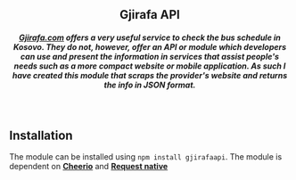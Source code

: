 # <h2 align="center">Gjirafa API</h2>


<h5 align="center"><a href="gjirafa.com">Gjirafa.com</a> offers a very useful service to check the bus schedule in Kosovo. They do not, however, offer an API or module which developers can use and present the information in services that assist people's needs such as a more compact website or mobile application. As such I have created this module that scraps the provider's website and returns the info in JSON format.</h5>
<br/>

## Installation
The module can be installed using ``npm install gjirafaapi``. The module is dependent on <strong><a href="https://github.com/cheeriojs/cheerio">Cheerio</a></strong> and <strong><a href="https://www.npmjs.com/package/request">Request native</a></strong> 




